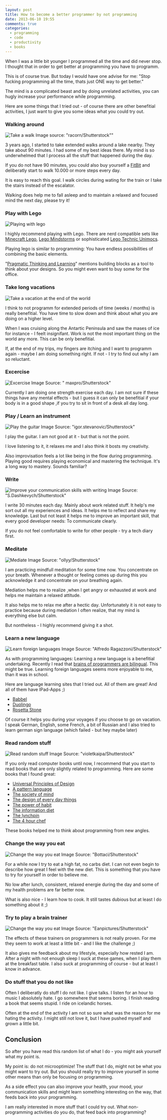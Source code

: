 ```yaml
---
layout: post
title: How to become a better programmer by not programming
date: 2013-06-10 19:55
comments: true
categories:
  - programming
  - code
  - productivity
  - books
---
```


When I was a little bit younger I programmed all the time and did never stop. I thought that in order to get better at programming you have to programm.

This is of course true. But today I would have one advise for me: "Stop fucking programming all the time, thats just ONE way to get better."

The mind is a complicated beast and by doing unrelated activities, you can hugly increase your performance while programming.

Here are some things that I tried  out - of course there are other benefitial activities, I just want to give you some ideas what you could try out.

### Walking around

![Take a walk](/images/uploads/2013-06/walking.jpg)
Image source: "racorn/Shutterstock""

3 years ago, I started to take extended walks around a lake nearby. They take about 90 minutes. I had some of my best ideas there. My mind is so underwhelmed that I process all the stuff that happened during the day. 

If you do not have 90 minutes, you could also buy yourself a [FitBit][1] and deliberatly start to walk 10.000 or more steps every day.

It is easy to reach this goal. I walk circles during wating for the train or I take the stairs instead of the escalator.

Walking does help me to fall asleep and to maintain a relaxed and focused mind the next day, please try it!

### Play with Lego

![Playing with lego](/images/uploads/2013-06/lego.jpg)

I highly recommend playing with Lego. There are nerd compatible sets like [Minecraft Lego][2], [Lego Mindstorms][3] or sophisticated [Lego Technic Unimocs][4].

Playing lego is similar to programming: You have endless possibilities of combining the basic elements.

"[Pragmatic Thinking and Learning][5]" mentions building blocks as a tool to think about your designs. So you might even want to buy some for the office.

### Take long vacations

![Take a vacation at the end of the world](/images/uploads/2013-06/vacations.jpg)

I think to not programm for extended periods of time (weeks / months) is really benefitial. You have time to slow down and think about what you are doing on a higher level.

When I was cruising along the Antartic Peninsula and saw the mases of ice for instance - I feelt insignifant. Work is not the most important thing on the world any more. This can be only benefitial.

If, at the end of my trips, my fingers are itching and I want to programm again - maybe I am doing something right. If not - I try to find out why I am so reluctant.

### Excercise

![Excercise](/images/uploads/2013-06/excercise.jpg)
Image Source: " maxpro/Shutterstock"

Currently I am doing one strength exercise each day. I am not sure if these things have any mental effects - but I guess it can only be benefitial if your body is in a good shape ,if you try to sit in front of a desk all day long.

### Play / Learn an instrument

![Play the guitar](/images/uploads/2013-06/guitar.jpg)
Image Source: "igor.stevanovic/Shutterstock"

I play the guitar. I am not good at it - but that is not the point.

I love listening to it, it relaxes me and I also think it bosts my creativity.

Also improvisation feels a lot like being in the flow during programming. Playing good requires playing economical and mastering the technique. It's a  long way to mastery. Sounds familiar?

### Write

![Improve your communication skills with writing](/images/uploads/2013-06/write.jpg)
Image Source: "S.Dashkevych/Shutterstock"

I write 30 minutes each day. Mainly about work related stuff.
It help's me sort out all my experiences and ideas. It helps me to reflect and share my knowledge. Last but not least it helps me to improve an important skill, that every good developer needs: To communicate clearly.

If you do not feel comfortable to write for other people - try a tech diary first.

### Meditate

![Mediate](/images/uploads/2013-06/meditate.jpg)
Image Source: "ollyy/Shutterstock"

I am practicing mindfull meditation for some time now. You concentrate on your breath. Whenever a thought or feeling comes up during this you acknowledge it and concentrate on your breathing again.

Mediation helps me to realize ,when I get angry or exhausted at work and helps me maintain a relaxed attitude.

It also helps me to relax me after a hectic day. Unfortunately it is not easy to practice because during mediation I often realize, that my mind is everything else but calm.

But nontheless - I highly recommend giving it a shot.

### Learn a new language

![Learn foreign languages](/images/uploads/2013-06/languages.jpg)
Image Source: "Alfredo Ragazzoni/Shutterstock"

As with programming languages: Learning a new language is a benefitial undertaking. Recently I read that [brains of programmers are bilingual][17]. This might be true. Learning foreign languages seems more enjoyable to me, than it was in school.

Here are language learning sites that I tried out. All of them are great! And all of them have IPad-Apps ;)

* [Babbel][6]
* [Duolingo][7]
* [Rosetta Stone][8]

Of course it helps you during your voyages if you choose to go on vacation. I speak German, English, some French, a bit of Russian and I also tried to learn german sign language (which failed - but hey maybe later)

### Read random stuff

![Read random stuff](/images/uploads/2013-06/read.jpg)
Image Source: "violetkaipa/Shutterstock"

If you only read computer books until now, I recommend that you start to read books that are only slightly related to programming. Here are some books that I found great:

* [Universal Principles of Design][9]
* [A pattern language][10]
* [The society of mind][11]
* [The design of every day things][12]
* [The power of habit][13]
* [The information diet][14]
* [The lynchpin][15]
* [The 4 hour chef][16]

These books helped me to think about programming from new angles.

### Change the way you eat

![Change the way you eat](/images/uploads/2013-06/eat.jpg)
Image Source: "Bottaci/Shutterstock"

For a while now I try to eat a high fat, no carbs diet. I can not even begin to describe how great I feel with the new diet. This is something that you have to try for yourself in order to believe me.

No low after lunch, consistent, relaxed energie during the day and some of my health problems are far better now.

What is also nice - I learn how to cook. It still tastes dubious but at least I do something about it ;)

### Try to play a brain trainer

![Change the way you eat](/images/uploads/2013-06/brain-games.jpg)
Image Source: "Eanpictures/Shutterstock"

The effects of these trainers on programmers is not really proven. For me they seem to work at least a little bit - and I like the challenge ;)

It also gives me feedback about my lifestyle, especially how rested I am. After a night with not enough sleep I suck at these games, when I play them at the breakfast table. I also suck at programming of course - but at least I know in advance.

### Do stuff that you do not like

Often I deliberatly do stuff I do not like. I give talks. I listen for an hour to music I absolutely hate. I go somewhere that seems boring. I finish reading a book that seems stupid. I ride on icelandic horses.

Often at the end of the activity I am not so sure what was the reason for me hating the activity. I might still not love it, but I have pushed myself and grown a little bit.

## Conclusion

So after you have read this random list of what I do - you might ask yourself what my point is.

My point is: do not microoptimize! The stuff that I do, might not be what you might want to try out. But you should really try to improve yourself in some other means than only be focusing on programming.

As a side effect you can also improve your health, your mood, your communication skills and might learn something interesting on the way, that feeds back into your programming.

I am really interested in more stuff that I could try out. What non-programming activities do you do, that feed back into programming?

[1]: http://www.fitbit.com/
[2]: http://shop.lego.com/de-DE/Minecraft-21102
[3]: http://mindstorms.lego.com/en-us/default.aspx
[4]: http://technic.lego.com/de-de/buildinginstructions/8110%20Group.aspx
[5]: http://pragprog.com/book/ahptl/pragmatic-thinking-and-learning
[6]: http://www.babbel.com/
[7]: http://www.duolingo.com/
[8]: http://www.rosettastone.de/
[9]: http://www.amazon.com/Universal-Principles-Design-William-Lidwell/dp/1592530079
[10]: http://www.amazon.com/Pattern-Language-Buildings-Construction-Environmental/dp/0195019199
[11]: http://www.amazon.com/Society-Mind-Marvin-Minsky/dp/0671657135
[12]: http://www.amazon.com/Design-Everyday-Things-Donald-Norman/dp/0465067107
[13]: http://www.amazon.com/Power-Habit-What-Life-Business/dp/1400069289
[14]: http://www.amazon.com/Information-Diet-Case-Conscious-Consumption/dp/1449304680
[15]: http://www.amazon.com/Linchpin-Are-Indispensable-Seth-Godin/dp/1591844096
[16]: http://www.amazon.com/4-Hour-Chef-Cooking-Learning-Anything/dp/0547884591
[17]: http://thecodingbrain.wordpress.com/2012/12/14/evidence-suggesting-that-young-computer-programmers-have-bilingual-brains/